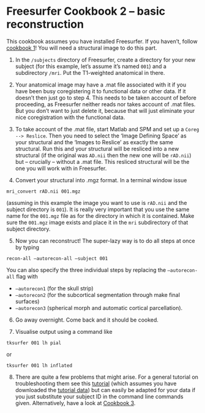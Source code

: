 # Freesurfer Cookbook 2 – basic reconstruction

This cookbook assumes you have installed Freesurfer. If you haven’t, follow [cookbook 1](Cookbook_1.md)! You will need a structural image to do this part.

1.  In the `/subjects` directory of Freesurfer, create a directory for your new subject (for this example, let’s assume it’s named `001`) and a subdirectory `/mri`. Put the T1-weighted anatomical in there.

2.  Your anatomical image may have a .mat file associated with it if you have been busy coregistering it to functional data or other data. If it doesn’t then just go to step 4. This needs to be taken account of before proceeding, as Freesurfer neither reads nor takes account of .mat files. But you don’t want to just delete it, because that will just eliminate your nice coregistration with the functional data.

3.  To take account of the .mat file, start Matlab and SPM and set up a `Coreg --> Reslice`. Then you need to select the ‘Image Defining Space’ as your structural and the ‘Images to Reslice’ as exactly the same structural. Run this and your structural will be resliced into a new structural (if the original was `AD.nii` then the new one will be `rAD.nii`) but – crucially – without a .mat file. This resliced structural will be the one you will work with in Freesurfer.

4.  Convert your structural into .mgz format. In a terminal window issue

```
mri_convert rAD.nii 001.mgz
```

(assuming in this example the image you want to use is `rAD.nii` and the subject directory is `001`). It is really very important that you use the same name for the `001.mgz` file as for the directory in which it is contained. Make sure the `001.mgz` image exists and place it in the `mri` subdirectory of that subject directory.

5.  Now you can reconstruct! The super-lazy way is to do all steps at once by typing

```
recon-all –autorecon-all –subject 001
```

You can also specify the three individual steps by replacing the `–autorecon-all` flag with
-   `–autorecon1` (for the skull strip)
-   `–autorecon2` (for the subcortical segmentation through make final surfaces)
-   `–autorecon3` (spherical morph and automatic cortical parcellation).

6.  Go away overnight. Come back and it should be cooked.

7.  Visualise output using a command like

```
tksurfer 001 lh pial
```

or

```
tksurfer 001 lh inflated
```

8.  There are quite a few problems that might arise. For a general tutorial on troubleshooting them see this [tutorial](http://surfer.nmr.mgh.harvard.edu/fswiki/FsTutorial/OutputData) (which assumes you have downloaded the [tutorial data](http://surfer.nmr.mgh.harvard.edu/fswiki/FsTutorial/Data)) but can easily be adapted for your data if you just substitute your subject ID in the command line commands given. Alternatively, have a look at [Cookbook 3](Cookbook_3.md).
